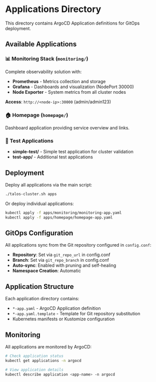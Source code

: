 # Applications Directory

This directory contains ArgoCD Application definitions for GitOps deployment.

## Available Applications

### 📊 Monitoring Stack (`monitoring/`)
Complete observability solution with:
- **Prometheus** - Metrics collection and storage
- **Grafana** - Dashboards and visualization (NodePort 30000)
- **Node Exporter** - System metrics from all cluster nodes

**Access**: `http://<node-ip>:30000` (admin/admin123)

### 🏠 Homepage (`homepage/`)
Dashboard application providing service overview and links.

### 🧪 Test Applications
- **simple-test/** - Simple test application for cluster validation
- **test-app/** - Additional test applications

## Deployment

Deploy all applications via the main script:
```bash
./talos-cluster.sh apps
```

Or deploy individual applications:
```bash
kubectl apply -f apps/monitoring/monitoring-app.yaml
kubectl apply -f apps/homepage/homepage-app.yaml
```

## GitOps Configuration

All applications sync from the Git repository configured in `config.conf`:
- **Repository**: Set via `git_repo_url` in config.conf
- **Branch**: Set via `git_repo_branch` in config.conf
- **Auto-sync**: Enabled with pruning and self-healing
- **Namespace Creation**: Automatic

## Application Structure

Each application directory contains:
- `*-app.yaml` - ArgoCD Application definition
- `*-app.yaml.template` - Template for Git repository substitution
- Kubernetes manifests or Kustomize configuration

## Monitoring

All applications are monitored by ArgoCD:
```bash
# Check application status
kubectl get applications -n argocd

# View application details
kubectl describe application <app-name> -n argocd
```